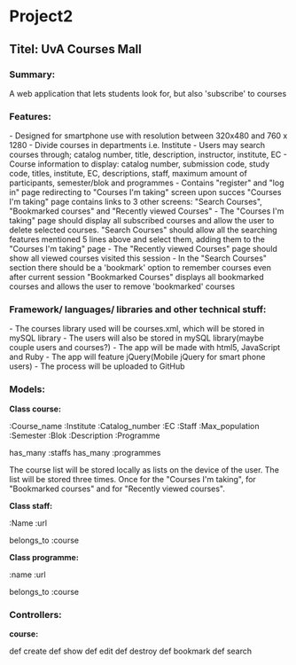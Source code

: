 <h1>Project2</h1>

<h2>Titel: UvA Courses Mall</h2>

<h3>Summary:</h3>
A web application that lets students look for, but also 'subscribe' to courses

<h3>Features:</h3>
  - Designed for smartphone use with resolution between 320x480 and 760 x 1280
  - Divide courses in departments i.e. Institute
  - Users may search courses through; catalog number, title, description, instructor, institute, EC
  - Course information to display: catalog number, submission code, study code, titles, institute, EC, descriptions, staff, maximum amount 
  of participants, semester/blok and programmes
  - Contains "register" and "log in" page redirecting to "Courses I'm taking" screen upon succes
  "Courses I'm taking" page contains links to 3 other screens: "Search Courses", "Bookmarked courses" and "Recently viewed Courses"
  - The "Courses I'm taking" page should display all subscribed courses and allow the user to delete selected courses. 
  "Search Courses" should allow all the searching features mentioned 5 lines above and select them, adding them to the "Courses I'm taking" page
  - The "Recently viewed Courses" page should show all viewed courses visited this session
  - In the "Search Courses" section there should be a 'bookmark' option to remember courses even after current session
  "Bookmarked Courses" displays all bookmarked courses and allows the user to remove 'bookmarked' courses
  
<h3>Framework/ languages/ libraries and other technical stuff:</h3>
  - The courses library used will be courses.xml, which will be stored in mySQL library
  - The users will also be stored in mySQL library(maybe couple users and courses?)
  - The app will be made with html5, JavaScript and Ruby
  - The app will feature jQuery(Mobile jQuery for smart phone users)
  - The process will be uploaded to GitHub

<h3>Models:</h3>

**Class course:**

  :Course_name
  :Institute 
  :Catalog_number
  :EC
  :Staff 
  :Max_population
  :Semester
  :Blok
  :Description
  :Programme

has_many :staffs
has_many :programmes

The course list will be stored locally as lists on the device of the user. The list will be stored three 
times. Once for the "Courses I'm taking", for "Bookmarked courses" and for "Recently viewed courses".

**Class staff:**

  :Name
  :url

belongs_to :course

**Class programme:**

  :name
  :url

belongs_to :course


<h3>Controllers: </h3>

**course:**

def create
def show
def edit
def destroy
def bookmark
def search
